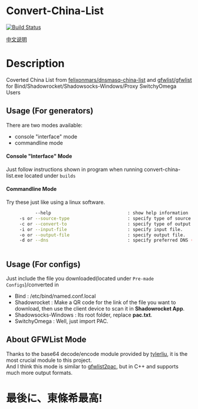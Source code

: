 # Convert-China-List 
[![Build Status](https://travis-ci.org/LBYPatrick/convert-china-list.svg?branch=master)](https://travis-ci.org/LBYPatrick/convert-china-list)

[中文说明](https://github.com/LBYPatrick/convert-china-list/wiki/convert-china-list-%E4%B8%AD%E6%96%87%E8%AF%B4%E6%98%8E)

# Description
Coverted China List from [felixonmars/dnsmasq-china-list](https://github.com/felixonmars/dnsmasq-china-list) and [gfwlist/gfwlist](https://github.com/gfwlist/gfwlist) for Bind/Shadowrocket/Shadowsocks-Windows/Proxy SwitchyOmega Users

## Usage (For generators)

There are two modes available:

- console "interface" mode
- commandline mode

#### Console "Interface" Mode
Just follow instructions shown in program when running convert-china-list.exe located under ``builds``
<br>

#### Commandline Mode
Try these just like using a linux software.

```bash
           --help                             : show help information
     -s or --source-type                      : specify type of source file (dnsmasq (0)? GFWList (1)?)
     -c or --convert-to                       : specify type of output file (shadowrocket (0)? bind (1)? shadowsocks-windows (2)? SwitchyOmega (3)?)
     -i or --input-file                       : specify input file.
     -o or --output-file                      : specify output file.
     -d or --dns                              : specify preferred DNS (only works in bind mode).
	 
```

## Usage (For configs)
Just include the file you downloaded(located under ``Pre-made Configs``)/converted in

- Bind                : /etc/bind/named.conf.local
- Shadowrocket        : Make a QR code for the link of the file you want to download, then use the client device to scan it in **Shadowrocket App**. 
- Shadowsocks-Windows : Its root folder, replace **pac.txt**.
- SwitchyOmega        : Well, just import PAC.

## About GFWList Mode

Thanks to the base64 decode/encode module provided by [tylerliu](https://github.com/tylerliu), it is the most crucial module to this project. 
<br>
And I think this mode is similar to [gfwlist2pac](https://github.com/breakwa11/GFWList2PAC), but in C++ and supports much more output formats.

<h1>最後に、東條希最高!</h1>
